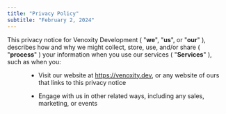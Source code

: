 ```yaml
---
title: "Privacy Policy"
subtitle: "February 2, 2024"
---
```


<div>
  <span>
    This privacy notice for
    Venoxity Development
    (
    "<strong>we</strong>",
    "<strong>us</strong>", or
    "<strong>our</strong>"
    ), describes how and why we might collect, store, use, and/or share (
    "<strong>process</strong>"
    ) 
    your information when you use our services (
    "<strong>Services</strong>"
    ), such as when you:
  </span>
</div>
<ul style="margin-left: 3rem;list-style-type: disc;">
  <li style="margin-top: 0.5rem;margin-bottom: 0.5rem;">
    Visit our website at <a href="https://venoxity.dev" target="_blank" style="text-decoration: underline;" class="text-primary hover:text-primaryButtonBackgroundHover">https://venoxity.dev</a>, or any website of ours that links to this privacy notice
  </li>
</ul>
<ul style="margin-left: 3rem;list-style-type: disc;">
  <li style="margin-top: 0.5rem;margin-bottom: 0.5rem;">
    Engage with us in other related ways, including any sales, marketing, or events
  </li>
</ul>
